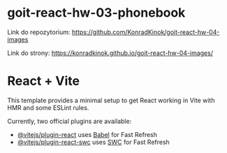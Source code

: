 # goit-react-hw-03-phonebook

Link do repozytorium:
https://github.com/KonradKinok/goit-react-hw-04-images

Link do strony:
https://konradkinok.github.io/goit-react-hw-04-images/

# React + Vite

This template provides a minimal setup to get React working in Vite with HMR and some ESLint rules.

Currently, two official plugins are available:

- [@vitejs/plugin-react](https://github.com/vitejs/vite-plugin-react/blob/main/packages/plugin-react/README.md) uses [Babel](https://babeljs.io/) for Fast Refresh
- [@vitejs/plugin-react-swc](https://github.com/vitejs/vite-plugin-react-swc) uses [SWC](https://swc.rs/) for Fast Refresh
